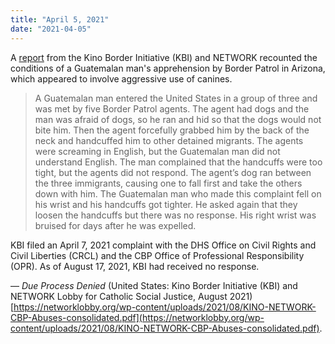 ```yaml
---
title: "April 5, 2021"
date: "2021-04-05"
---
```


A [report](https://networklobby.org/wp-content/uploads/2021/08/KINO-NETWORK-CBP-Abuses-consolidated.pdf) from the Kino Border Initiative (KBI) and NETWORK recounted the conditions of a Guatemalan man's apprehension by Border Patrol in Arizona, which appeared to involve aggressive use of canines.

> A Guatemalan man entered the United States in a group of three and was met by five Border Patrol agents. The agent had dogs and the man was afraid of dogs, so he ran and hid so that the dogs would not bite him. Then the agent forcefully grabbed him by the back of the neck and handcuffed him to other detained migrants. The agents were screaming in English, but the Guatemalan man did not understand English. The man complained that the handcuffs were too tight, but the agents did not respond. The agent’s dog ran between the three immigrants, causing one to fall first and take the others down with him. The Guatemalan man who made this complaint fell on his wrist and his handcuffs got tighter. He asked again that they loosen the handcuffs but there was no response. His right wrist was bruised for days after he was expelled.

KBI filed an April 7, 2021 complaint with the DHS Office on Civil Rights and Civil Liberties (CRCL) and the CBP Office of Professional Responsibility (OPR). As of August 17, 2021, KBI had received no response.

— _Due Process Denied_ (United States: Kino Border Initiative (KBI) and NETWORK Lobby for Catholic Social Justice, August 2021) [https://networklobby.org/wp-content/uploads/2021/08/KINO-NETWORK-CBP-Abuses-consolidated.pdf](https://networklobby.org/wp-content/uploads/2021/08/KINO-NETWORK-CBP-Abuses-consolidated.pdf).
